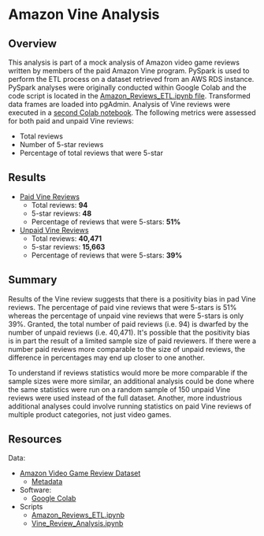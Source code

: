 # Amazon Vine Analysis

## Overview
This analysis is part of a mock analysis of Amazon video game reviews written by members of the paid Amazon Vine program. PySpark is used to perform the ETL process on a dataset retrieved from an AWS RDS instance. PySpark analyses were originally conducted within Google Colab and the code script is located in the [Amazon_Reviews_ETL.ipynb file](./Amazon_Reviews_ETL.ipynb). Transformed data frames are loaded into pgAdmin. Analysis of Vine reviews were executed in a [second Colab notebook](./Vine_Review_Analysis.ipynb). The following metrics were assessed for both paid and unpaid Vine reviews:
- Total reviews
- Number of 5-star reviews
- Percentage of total reviews that were 5-star

## Results
- <u>Paid Vine Reviews</u>
  - Total reviews: <b>94</b>
  - 5-star reviews: <b>48</b>
  - Percentage of reviews that were 5-stars: <b>51%</b>
- <u>Unpaid Vine Reviews</u>
  - Total reviews: <b>40,471</b>
  - 5-star reviews: <b>15,663</b>
  - Percentage of reviews that were 5-stars: <b>39%</b> 
## Summary
Results of the Vine review suggests that there is a positivity bias in pad Vine reviews. The percentage of paid vine reviews that were 5-stars is 51% whereas the percentage of unpaid vine reviews that were 5-stars is only 39%. Granted, the total number of paid reviews (i.e. 94) is dwarfed by the number of unpaid reviews (i.e. 40,471). It's possible that the positivity bias is in part the result of a limited sample size of paid reviewers. If there were a number paid reviews more comparable to the size of unpaid reviews, the difference in percentages may end up closer to one another.

To understand if reviews statistics would more be more comparable if the sample sizes were more similar, an additional analysis could be done where the same statistics were run on a random sample of 150 unpaid Vine reviews were used instead of the full dataset. Another, more industrious additional analyses could involve running statistics on paid Vine reviews of multiple product categories, not just video games.
## Resources
Data:
- [Amazon Video Game Review Dataset](https://s3.amazonaws.com/amazon-reviews-pds/tsv/amazon_reviews_us_Video_Games_v1_00.tsv.gz)
    - [Metadata](https://s3.amazonaws.com/amazon-reviews-pds/tsv/index.txt)
- Software:
  - [Google Colab](https://research.google.com/colaboratory/)
- Scripts
  - [Amazon_Reviews_ETL.ipynb](./Amazon_Reviews_ETL.ipynb)
  - [Vine_Review_Analysis.ipynb](./Vine_Review_Analysis.ipynb)
